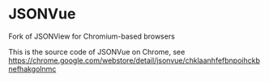 # JSONVue
Fork of JSONView for Chromium-based browsers

This is the source code of JSONVue on Chrome, see https://chrome.google.com/webstore/detail/jsonvue/chklaanhfefbnpoihckbnefhakgolnmc
